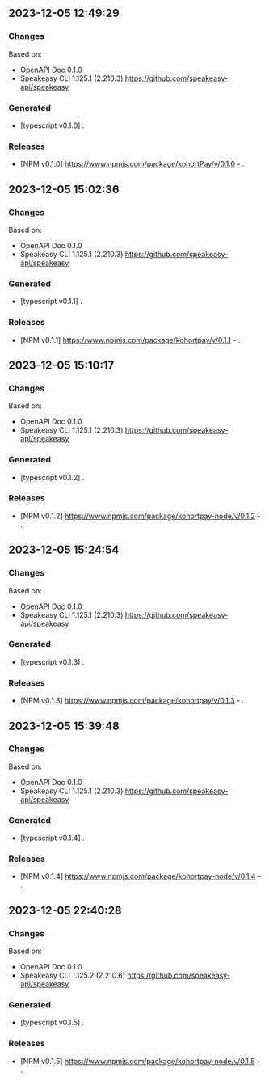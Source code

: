 

## 2023-12-05 12:49:29
### Changes
Based on:
- OpenAPI Doc 0.1.0 
- Speakeasy CLI 1.125.1 (2.210.3) https://github.com/speakeasy-api/speakeasy
### Generated
- [typescript v0.1.0] .
### Releases
- [NPM v0.1.0] https://www.npmjs.com/package/kohortPay/v/0.1.0 - .

## 2023-12-05 15:02:36
### Changes
Based on:
- OpenAPI Doc 0.1.0 
- Speakeasy CLI 1.125.1 (2.210.3) https://github.com/speakeasy-api/speakeasy
### Generated
- [typescript v0.1.1] .
### Releases
- [NPM v0.1.1] https://www.npmjs.com/package/kohortpay/v/0.1.1 - .

## 2023-12-05 15:10:17
### Changes
Based on:
- OpenAPI Doc 0.1.0 
- Speakeasy CLI 1.125.1 (2.210.3) https://github.com/speakeasy-api/speakeasy
### Generated
- [typescript v0.1.2] .
### Releases
- [NPM v0.1.2] https://www.npmjs.com/package/kohortpay-node/v/0.1.2 - .

## 2023-12-05 15:24:54
### Changes
Based on:
- OpenAPI Doc 0.1.0 
- Speakeasy CLI 1.125.1 (2.210.3) https://github.com/speakeasy-api/speakeasy
### Generated
- [typescript v0.1.3] .
### Releases
- [NPM v0.1.3] https://www.npmjs.com/package/kohortpay/v/0.1.3 - .

## 2023-12-05 15:39:48
### Changes
Based on:
- OpenAPI Doc 0.1.0 
- Speakeasy CLI 1.125.1 (2.210.3) https://github.com/speakeasy-api/speakeasy
### Generated
- [typescript v0.1.4] .
### Releases
- [NPM v0.1.4] https://www.npmjs.com/package/kohortpay-node/v/0.1.4 - .

## 2023-12-05 22:40:28
### Changes
Based on:
- OpenAPI Doc 0.1.0 
- Speakeasy CLI 1.125.2 (2.210.6) https://github.com/speakeasy-api/speakeasy
### Generated
- [typescript v0.1.5] .
### Releases
- [NPM v0.1.5] https://www.npmjs.com/package/kohortpay-node/v/0.1.5 - .